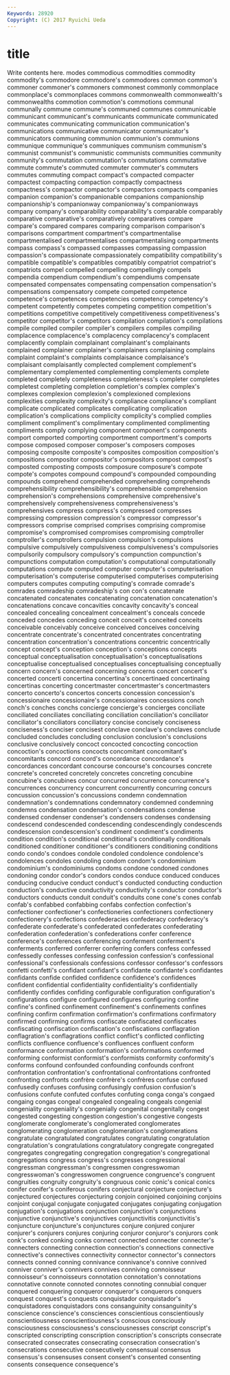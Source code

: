 ```yaml
---
Keywords: 28920 
Copyright: (C) 2017 Ryuichi Ueda
---
```


# title

Write contents here.
modes commodious commodities commodity commodity's commodore commodore's
commodores common common's commoner commoner's commoners commonest commonly commonplace commonplace's
commonplaces commons commonwealth commonwealth's commonwealths commotion commotion's commotions communal communally
commune commune's communed communes communicable communicant communicant's communicants communicate communicated
communicates communicating communication communication's communications communicative communicator communicator's communicators communing
communion communion's communions communique communique's communiques communism communism's communist communist's
communistic communists communities community community's commutation commutation's commutations commutative commute
commute's commuted commuter commuter's commuters commutes commuting compact compact's compacted
compacter compactest compacting compaction compactly compactness compactness's compactor compactor's compactors
compacts companies companion companion's companionable companions companionship companionship's companionway companionway's
companionways company company's comparability comparability's comparable comparably comparative comparative's comparatively
comparatives compare compare's compared compares comparing comparison comparison's comparisons compartment
compartment's compartmentalise compartmentalised compartmentalises compartmentalising compartments compass compass's compassed compasses
compassing compassion compassion's compassionate compassionately compatibility compatibility's compatible compatible's compatibles
compatibly compatriot compatriot's compatriots compel compelled compelling compellingly compels compendia
compendium compendium's compendiums compensate compensated compensates compensating compensation compensation's compensations
compensatory compete competed competence competence's competences competencies competency competency's competent
competently competes competing competition competition's competitions competitive competitively competitiveness competitiveness's
competitor competitor's competitors compilation compilation's compilations compile compiled compiler compiler's
compilers compiles compiling complacence complacence's complacency complacency's complacent complacently complain
complainant complainant's complainants complained complainer complainer's complainers complaining complains complaint
complaint's complaints complaisance complaisance's complaisant complaisantly complected complement complement's complementary
complemented complementing complements complete completed completely completeness completeness's completer completes
completest completing completion completion's complex complex's complexes complexion complexion's complexioned
complexions complexities complexity complexity's compliance compliance's compliant complicate complicated complicates
complicating complication complication's complications complicity complicity's complied complies compliment compliment's
complimentary complimented complimenting compliments comply complying component component's components comport
comported comporting comportment comportment's comports compose composed composer composer's composers
composes composing composite composite's composites composition composition's compositions compositor compositor's
compositors compost compost's composted composting composts composure composure's compote compote's
compotes compound compound's compounded compounding compounds comprehend comprehended comprehending comprehends
comprehensibility comprehensibility's comprehensible comprehension comprehension's comprehensions comprehensive comprehensive's comprehensively comprehensiveness
comprehensiveness's comprehensives compress compress's compressed compresses compressing compression compression's compressor
compressor's compressors comprise comprised comprises comprising compromise compromise's compromised compromises
compromising comptroller comptroller's comptrollers compulsion compulsion's compulsions compulsive compulsively compulsiveness
compulsiveness's compulsories compulsorily compulsory compulsory's compunction compunction's compunctions computation computation's
computational computationally computations compute computed computer computer's computerisation computerisation's computerise
computerised computerises computerising computers computes computing computing's comrade comrade's comrades
comradeship comradeship's con con's concatenate concatenated concatenates concatenating concatenation concatenation's
concatenations concave concavities concavity concavity's conceal concealed concealing concealment concealment's
conceals concede conceded concedes conceding conceit conceit's conceited conceits conceivable
conceivably conceive conceived conceives conceiving concentrate concentrate's concentrated concentrates concentrating
concentration concentration's concentrations concentric concentrically concept concept's conception conception's conceptions
concepts conceptual conceptualisation conceptualisation's conceptualisations conceptualise conceptualised conceptualises conceptualising conceptually
concern concern's concerned concerning concerns concert concert's concerted concerti concertina
concertina's concertinaed concertinaing concertinas concerting concertmaster concertmaster's concertmasters concerto concerto's
concertos concerts concession concession's concessionaire concessionaire's concessionaires concessions conch conch's
conches conchs concierge concierge's concierges conciliate conciliated conciliates conciliating conciliation
conciliation's conciliator conciliator's conciliators conciliatory concise concisely conciseness conciseness's conciser
concisest conclave conclave's conclaves conclude concluded concludes concluding conclusion conclusion's
conclusions conclusive conclusively concoct concocted concocting concoction concoction's concoctions concocts
concomitant concomitant's concomitants concord concord's concordance concordance's concordances concordant concourse
concourse's concourses concrete concrete's concreted concretely concretes concreting concubine concubine's
concubines concur concurred concurrence concurrence's concurrences concurrency concurrent concurrently concurring
concurs concussion concussion's concussions condemn condemnation condemnation's condemnations condemnatory condemned
condemning condemns condensation condensation's condensations condense condensed condenser condenser's condensers
condenses condensing condescend condescended condescending condescendingly condescends condescension condescension's condiment
condiment's condiments condition condition's conditional conditional's conditionally conditionals conditioned conditioner
conditioner's conditioners conditioning conditions condo condo's condoes condole condoled condolence
condolence's condolences condoles condoling condom condom's condominium condominium's condominiums condoms
condone condoned condones condoning condor condor's condors condos conduce conduced
conduces conducing conducive conduct conduct's conducted conducting conduction conduction's conductive
conductivity conductivity's conductor conductor's conductors conducts conduit conduit's conduits cone
cone's cones confab confab's confabbed confabbing confabs confection confection's confectioner
confectioner's confectioneries confectioners confectionery confectionery's confections confederacies confederacy confederacy's confederate
confederate's confederated confederates confederating confederation confederation's confederations confer conference conference's
conferences conferencing conferment conferment's conferments conferred conferrer conferring confers confess
confessed confessedly confesses confessing confession confession's confessional confessional's confessionals confessions
confessor confessor's confessors confetti confetti's confidant confidant's confidante confidante's confidantes
confidants confide confided confidence confidence's confidences confident confidential confidentiality confidentiality's
confidentially confidently confides confiding configurable configuration configuration's configurations configure configured
configures configuring confine confine's confined confinement confinement's confinements confines confining
confirm confirmation confirmation's confirmations confirmatory confirmed confirming confirms confiscate confiscated
confiscates confiscating confiscation confiscation's confiscations conflagration conflagration's conflagrations conflict conflict's
conflicted conflicting conflicts confluence confluence's confluences confluent conform conformance conformation
conformation's conformations conformed conforming conformist conformist's conformists conformity conformity's conforms
confound confounded confounding confounds confront confrontation confrontation's confrontational confrontations confronted
confronting confronts confrère confrère's confrères confuse confused confusedly confuses confusing
confusingly confusion confusion's confusions confute confuted confutes confuting conga conga's
congaed congaing congas congeal congealed congealing congeals congenial congeniality congeniality's
congenially congenital congenitally congest congested congesting congestion congestion's congestive congests
conglomerate conglomerate's conglomerated conglomerates conglomerating conglomeration conglomeration's conglomerations congratulate congratulated
congratulates congratulating congratulation congratulation's congratulations congratulatory congregate congregated congregates congregating
congregation congregation's congregational congregations congress congress's congresses congressional congressman congressman's
congressmen congresswoman congresswoman's congresswomen congruence congruence's congruent congruities congruity congruity's
congruous conic conic's conical conics conifer conifer's coniferous conifers conjectural
conjecture conjecture's conjectured conjectures conjecturing conjoin conjoined conjoining conjoins conjoint
conjugal conjugate conjugated conjugates conjugating conjugation conjugation's conjugations conjunction conjunction's
conjunctions conjunctive conjunctive's conjunctives conjunctivitis conjunctivitis's conjuncture conjuncture's conjunctures conjure
conjured conjurer conjurer's conjurers conjures conjuring conjuror conjuror's conjurors conk
conk's conked conking conks connect connected connecter connecter's connecters connecting
connection connection's connections connective connective's connectives connectivity connector connector's connectors
connects conned conning connivance connivance's connive connived conniver conniver's connivers
connives conniving connoisseur connoisseur's connoisseurs connotation connotation's connotations connotative connote
connoted connotes connoting connubial conquer conquered conquering conqueror conqueror's conquerors
conquers conquest conquest's conquests conquistador conquistador's conquistadores conquistadors cons consanguinity
consanguinity's conscience conscience's consciences conscientious conscientiously conscientiousness conscientiousness's conscious consciously
consciousness consciousness's consciousnesses conscript conscript's conscripted conscripting conscription conscription's conscripts
consecrate consecrated consecrates consecrating consecration consecration's consecrations consecutive consecutively consensual
consensus consensus's consensuses consent consent's consented consenting consents consequence consequence's
